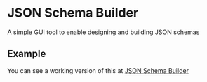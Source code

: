 # JSON Schema Builder
A simple GUI tool to enable designing and building JSON schemas

## Example
You can see a working version of this at [JSON Schema Builder](https://bjdash.github.io/JSON-Schema-Builder/)
